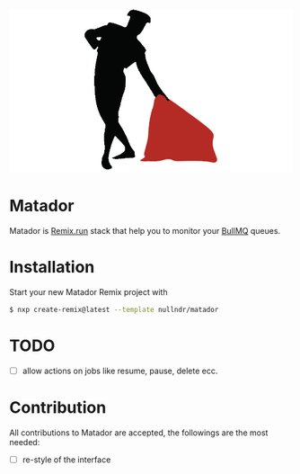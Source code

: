 ![matador](./public/assets/matador.png)

# Matador

Matador is [Remix.run](https://remix.run) stack that help you to monitor your [BullMQ](https://docs.bullmq.io/) queues.

# Installation

Start your new Matador Remix project with

```bash
$ nxp create-remix@latest --template nullndr/matador
```

# TODO

- [ ] allow actions on jobs like resume, pause, delete ecc.

# Contribution

All contributions to Matador are accepted, the followings are the most needed:

- [ ] re-style of the interface
